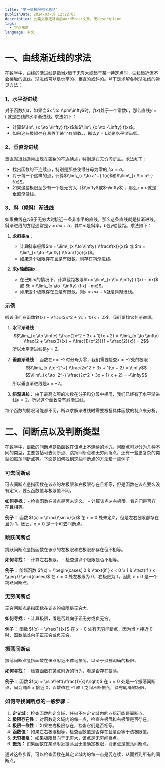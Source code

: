 ```yaml
---
title: "第一章极限相关总结"
publishDate: 2024-03-08 12:22:05 
description: 此篇文章迁移自前WordPress文章，无description
tags:
  - 学点东西
language: 中文
---
```


# 一、曲线渐近线的求法

在数学中，曲线的渐进线是指当$x$趋于无穷大或趋于某一特定点时，曲线趋近但不会接触的直线。渐进线可以是水平的、垂直的或斜的。以下是求解各种渐进线的常见方法：

### 1、水平渐进线

对于函数$f(x)$，如果当$x \\to \\pm\\infty$时，$f(x)$趋于一个常数$L$，那么直线$y = L$就是曲线的水平渐进线。求法如下：

- 计算$\\lim\_{x \\to \\infty} f(x)$和$\\lim\_{x \\to -\\infty} f(x)$。
- 如果这些极限存在且等于某个有限数$L$，那么$y = L$就是水平渐进线。

### 2、垂直渐进线

垂直渐进线通常出现在函数的不连续点，特别是在无穷间断点。求法如下：

- 找出函数的不连续点，特别是那些使得分母为零的点$x = a$。
- 对于每一个这样的点，计算$\\lim\_{x \\to a^+} f(x)$和$\\lim\_{x \\to a^-} f(x)$。
- 如果这些极限至少有一个是无穷大（$\\infty$或$-\\infty$），那么$x = a$就是垂直渐进线。

### 3、斜（倾斜）渐进线

如果曲线在$x$趋于无穷大时接近一条非水平的直线，那么这条直线就是斜渐进线。斜渐进线的方程通常是$y = mx + b$，其中$m$是斜率，$b$是$y$轴截距。求法如下：

1. **求斜率$m$**：
    
    - 计算斜率极限$m = \\lim\_{x \\to \\infty} \\frac{f(x)}{x}$ 或 $m = \\lim\_{x \\to -\\infty} \\frac{f(x)}{x}$。
    - 如果这个极限存在且是有限数，则存在斜渐进线。
2. **求$y$轴截距$b$**：
    
    - 在已知$m$的情况下，计算截距极限$b = \\lim\_{x \\to \\infty} (f(x) - mx)$ 或 $b = \\lim\_{x \\to -\\infty} (f(x) - mx)$。
    - 如果这个极限存在且是有限数，则$y = mx + b$就是斜渐进线。

### 示例

假设我们有函数$f(x) = \\frac{2x^2 + 3x + 1}{x + 2}$，我们要找它的渐进线。

1. **水平渐进线**： $$\\lim\_{x \\to \\infty} \\frac{2x^2 + 3x + 1}{x + 2} = \\lim\_{x \\to \\infty} \\frac{2 + \\frac{3}{x} + \\frac{1}{x^2}}{1 + \\frac{2}{x}} = 2$$ 所以水平渐进线是$y = 2$。
    
2. **垂直渐进线**： 函数在$x = -2$时分母为零，我们需要检查$x = -2$处的极限： $$\\lim\_{x \\to -2^+} \\frac{2x^2 + 3x + 1}{x + 2} = \\infty$$ $$\\lim\_{x \\to -2^-} \\frac{2x^2 + 3x + 1}{x + 2} = -\\infty$$ 所以垂直渐进线是$x = -2$。
    
3. **斜渐进线**： 由于最高次项的次数在分子和分母中相同，我们已经有了水平渐进线$y = 2$，所以这个函数没有斜渐进线。
    

每个函数的情况可能都不同，所以求解渐进线时需要根据具体函数的特点来分析。

# 二、间断点以及判断类型

在数学中，函数的间断点是指函数在该点上不连续的地方。间断点可以分为几种不同的类型，主要包括可去间断点、跳跃间断点和无穷间断点，还有一些更复杂的类型如振荡间断点等。下面是如何找到这些间断点的方法和一些例子：

### 可去间断点

可去间断点是指函数在该点的左极限和右极限存在且相等，但是函数在该点要么没有定义，要么函数值与极限值不同。

**如何寻找：** - 检查函数在某点是否未定义。 - 计算该点左右极限，看它们是否存在且相等。

**例子：** 函数 $f(x) = \\frac{\\sin x}{x}$ 在 $x = 0$ 处未定义，但是左右极限都存在且为 1。因此，$x = 0$ 是一个可去间断点。

### 跳跃间断点

跳跃间断点是指函数在该点的左极限和右极限都存在但不相等。

**如何寻找：** - 计算左右极限。 - 检查这两个极限是否不相等。

**例子：** 阶跃函数 $f(x) = \\begin{cases} 0 & \\text{if } x < 0 \\ 1 & \\text{if } x \\geq 0 \\end{cases}$ 在 $x = 0$ 处左极限为 0，右极限为 1，因此 $x = 0$ 是一个跳跃间断点。

### 无穷间断点

无穷间断点是指函数在该点的极限是无穷大。

**如何寻找：** - 计算极限，看是否趋向于正无穷或负无穷。

**例子：** 函数 $f(x) = \\frac{1}{x}$ 在 $x = 0$ 处有无穷间断点，因为当 $x$ 接近 0 时，函数值趋向于正无穷或负无穷。

### 振荡间断点

振荡间断点是指函数在该点附近不停地振荡，以至于没有明确的极限。

**如何寻找：** - 检查函数在某点附近的行为，看是否存在振荡。

**例子：** 函数 $f(x) = \\sin\\left(\\frac{1}{x}\\right)$ 在 $x = 0$ 处是一个振荡间断点，因为随着 $x$ 接近 0，函数值在 -1 和 1 之间不断振荡，没有明确的极限。

### 如何寻找间断点的一般步骤：

1. **定义域：** 检查函数的定义域，任何不在定义域内的点都可能是间断点。
2. **极限存在性：** 对函数定义域内的每一点，检查左极限和右极限是否存在。
3. **极限一致性：** 如果左右极限存在，检查它们是否相等。
4. **函数值：** 如果左右极限相等，检查函数值是否存在且是否等于该极限值。
5. **无穷极限：** 如果极限趋向于无穷大，该点是无穷间断点。
6. **振荡：** 如果函数在某点附近振荡且无法确定极限，则该点是振荡间断点。

通过这些步骤，可以检查函数在其定义域内的每一点是否连续，从而找到所有的间断点。
